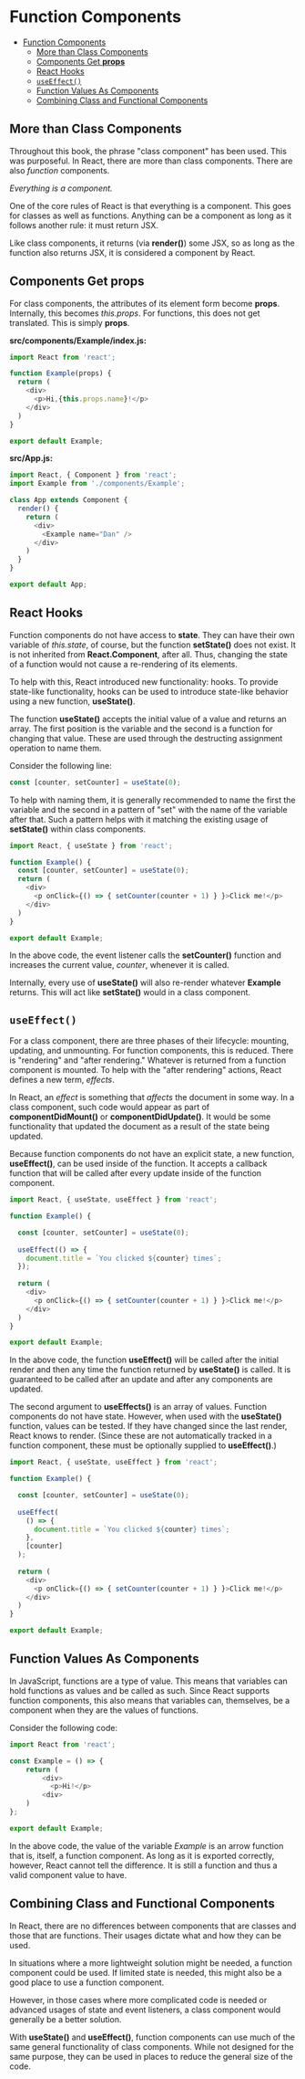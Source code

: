 # Function Components

- [Function Components](#function-components)
  - [More than Class Components](#more-than-class-components)
  - [Components Get **props**](#components-get-props)
  - [React Hooks](#react-hooks)
  - [`useEffect()`](#useeffect)
  - [Function Values As Components](#function-values-as-components)
  - [Combining Class and Functional Components](#combining-class-and-functional-components)

## More than Class Components

Throughout this book, the phrase "class component" has been used. This was purposeful. In React, there are more than class components. There are also *function* components.

*Everything is a component.*

One of the core rules of React is that everything is a component. This goes for classes as well as functions. Anything can be a component as long as it follows another rule: it must return JSX.

Like class components, it returns (via **render()**) some JSX, so as long as the function also returns JSX, it is considered a component by React.

## Components Get **props**

For class components, the attributes of its element form become **props**. Internally, this becomes *this.props*. For functions, this does not get translated. This is simply **props**.

**src/components/Example/index.js:**

```javascript
import React from 'react';

function Example(props) {
  return (
    <div>
      <p>Hi,{this.props.name}!</p>
    </div>
  )
}

export default Example;
```

**src/App.js:**

```javascript
import React, { Component } from 'react';
import Example from './components/Example';

class App extends Component {
  render() {
    return (
      <div>
        <Example name="Dan" />
      </div>
    )
  }
}

export default App;
```

## React Hooks

Function components do not have access to **state**. They can have their own variable of *this.state*, of course, but the function **setState()** does not exist. It is not inherited from **React.Component**, after all. Thus, changing the state of a function would not cause a re-rendering of its elements.

To help with this, React introduced new functionality: hooks. To provide state-like functionality, hooks can be used to introduce state-like behavior using a new function, **useState()**.

The function **useState()** accepts the initial value of a value and returns an array. The first position is the variable and the second is a function for changing that value. These are used through the destructing assignment operation to name them.

Consider the following line:

```javascript
const [counter, setCounter] = useState(0);
```

To help with naming them, it is generally recommended to name the first the variable and the second in a pattern of "set" with the name of the variable after that. Such a pattern helps with it matching the existing usage of **setState()** within class components.

```javascript
import React, { useState } from 'react';

function Example() {
  const [counter, setCounter] = useState(0);
  return (
    <div>
      <p onClick={() => { setCounter(counter + 1) } }>Click me!</p>
    </div>
  )
}

export default Example;
```

In the above code, the event listener calls the **setCounter()** function and increases the current value, *counter*, whenever it is called.

Internally, every use of **useState()** will also re-render whatever **Example** returns. This will act like **setState()** would in a class component.

## `useEffect()`

For a class component, there are three phases of their lifecycle: mounting, updating, and unmounting. For function components, this is reduced. There is "rendering" and "after rendering." Whatever is returned from a function component is mounted. To help with the "after rendering" actions, React defines a new term, *effects*.

In React, an *effect* is something that *affects* the document in some way. In a class component, such code would appear as part of **componentDidMount()** or **componentDidUpdate()**. It would be some functionality that updated the document as a result of the state being updated.

Because function components do not have an explicit state, a new function, **useEffect()**, can be used inside of the function. It accepts a callback function that will be called after every update inside of the function component.

```javascript
import React, { useState, useEffect } from 'react';

function Example() {

  const [counter, setCounter] = useState(0);
  
  useEffect(() => {
    document.title = `You clicked ${counter} times`;
  });
  
  return (
    <div>
      <p onClick={() => { setCounter(counter + 1) } }>Click me!</p>
    </div>
  )
}

export default Example;
```

In the above code, the function **useEffect()** will be called after the initial render and then any time the function returned by **useState()** is called. It is guaranteed to be called after an update and after any components are updated.

The second argument to **useEffects()** is an array of values. Function components do not have state. However, when used with the **useState()** function, values can be tested. If they have changed since the last render, React knows to render. (Since these are not automatically tracked in a function component, these must be optionally supplied to **useEffect()**.)

```javascript
import React, { useState, useEffect } from 'react';

function Example() {

  const [counter, setCounter] = useState(0);
  
  useEffect(
    () => {
      document.title = `You clicked ${counter} times`;
    },
    [counter]
  );
  
  return (
    <div>
      <p onClick={() => { setCounter(counter + 1) } }>Click me!</p>
    </div>
  )
}

export default Example;
```

## Function Values As Components

In JavaScript, functions are a type of value. This means that variables can hold functions as values and be called as such. Since React supports function components, this also means that variables can, themselves, be a component when they are the values of functions.

Consider the following code:

```javascript
import React from 'react';

const Example = () => {
    return (
        <div>
          <p>Hi!</p>
        <div>
    )
};

export default Example;
```

In the above code, the value of the variable *Example* is an arrow function that is, itself, a function component. As long as it is exported correctly, however, React cannot tell the difference. It is still a function and thus a valid component value to have.

## Combining Class and Functional Components

In React, there are no differences between components that are classes and those that are functions. Their usages dictate what and how they can be used.

In situations where a more lightweight solution might be needed, a function component could be used. If limited state is needed, this might also be a good place to use a function component.

However, in those cases where more complicated code is needed or advanced usages of state and event listeners, a class component would generally be a better solution.

With **useState()** and **useEffect()**, function components can use much of the same general functionality of class components. While not designed for the same purpose, they can be used in places to reduce the general size of the code.
